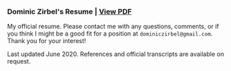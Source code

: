 ### Dominic Zirbel's Resume | [View PDF](http://dzirbel.github.io/resume/v2/resume.pdf)

My official resume. Please contact me with any questions, comments, or if you think I might be a good fit for a position at `dominiczirbel@gmail.com`. Thank you for your interest!

Last updated June 2020. References and official transcripts are available on request.
